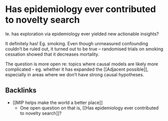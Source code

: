 # Has epidemiology ever contributed to novelty search
Ie. has exploration via epidemiology ever yielded new actionable insights?

It definitely has! Eg. smoking. Even though unmeasured confounding couldn’t be ruled out, it turned out to be true – randomised trials on smoking cessation showed that it decreases mortality. 

The question is more open re: topics where causal models are likely more complicated – eg. whether it has expanded the [[Adjacent possible]], especially in areas where we don’t have strong causal hypotheses.

## Backlinks
* [[MIP helps make the world a better place]]
	* One open question on that is, [[Has epidemiology ever contributed to novelty search]]?

<!-- #p2 -->

<!-- #work -->

<!-- {BearID:C2DA772E-6215-4A3F-980F-14B3BB477C36-1283-0000015F3E3C6475} -->

